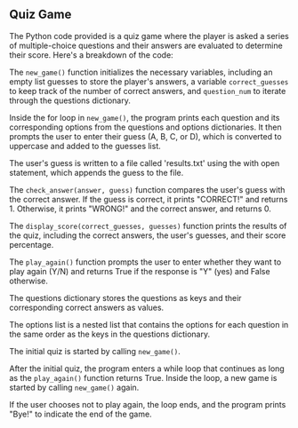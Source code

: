 ## Quiz Game
The Python code provided is a quiz game where the player is asked a series of multiple-choice questions and their answers are evaluated to determine their score. Here's a breakdown of the code:

The `new_game()` function initializes the necessary variables, including an empty list guesses to store the player's answers, a variable `correct_guesses` to keep track of the number of correct answers, and `question_num` to iterate through the questions dictionary.

Inside the for loop in `new_game()`, the program prints each question and its corresponding options from the questions and options dictionaries. It then prompts the user to enter their guess (A, B, C, or D), which is converted to uppercase and added to the guesses list.

The user's guess is written to a file called 'results.txt' using the with open statement, which appends the guess to the file.

The `check_answer(answer, guess)` function compares the user's guess with the correct answer. If the guess is correct, it prints "CORRECT!" and returns 1. Otherwise, it prints "WRONG!" and the correct answer, and returns 0.

The `display_score(correct_guesses, guesses)` function prints the results of the quiz, including the correct answers, the user's guesses, and their score percentage.

The `play_again()` function prompts the user to enter whether they want to play again (Y/N) and returns True if the response is "Y" (yes) and False otherwise.

The questions dictionary stores the questions as keys and their corresponding correct answers as values.

The options list is a nested list that contains the options for each question in the same order as the keys in the questions dictionary.

The initial quiz is started by calling `new_game()`.

After the initial quiz, the program enters a while loop that continues as long as the `play_again()` function returns True. Inside the loop, a new game is started by calling `new_game()` again.

If the user chooses not to play again, the loop ends, and the program prints "Bye!" to indicate the end of the game.
